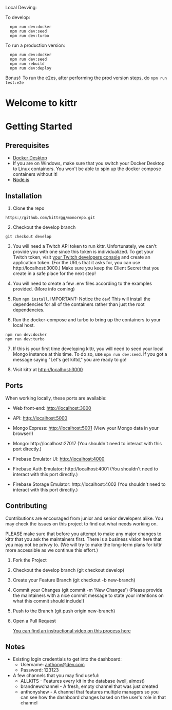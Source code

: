 Local Devving:

To develop:

```
  npm run dev:docker
  npm run dev:seed
  npm run dev:turbo
```

To run a production version:

```
  npm run dev:docker
  npm run dev:seed
  npm run rebuild
  npm run dev:deploy
```

Bonus!:
To run the e2es, after performing the prod version steps, do `npm run test:e2e`

# Welcome to kittr

# Getting Started

## Prerequisites

- [Docker Desktop](https://www.docker.com/products/docker-desktop)
- If you are on Windows, make sure that you switch your Docker Desktop to Linux containers. You won't be able to spin up the docker compose containers without it!
- [Node.js](https://nodejs.org/en/download/)

## Installation

1. Clone the repo

```
https://github.com/kittrgg/monorepo.git
```

2. Checkout the develop branch

```
git checkout develop
```

3. You will need a Twitch API token to run kittr. Unfortunately, we can't provide you with one since this token is individualized. To get your Twitch token, visit [your Twitch developers console](https://dev.twitch.tv/console/apps) and create an application token. (For the URLs that it asks for, you can use http://localhost:3000.) Make sure you keep the Client Secret that you create in a safe place for the next step!

4. You will need to create a few .env files according to the examples provided. (More info coming)

5. Run `npm install`. IMPORTANT: Notice the `dev`! This will install the dependencies for all of the containers rather than just the root dependencies.

6. Run the docker-compose and turbo to bring up the containers to your local host.

```
npm run dev:docker
npm run dev:turbo
```

7. If this is your first time developing kittr, you will need to seed your local Mongo instance at this time. To do so, use `npm run dev:seed`. If you got a message saying "Let's get kittd," you are ready to go!

8. Visit kittr at [http://localhost:3000](http://localhost:3000)

## Ports

When working locally, these ports are available:

- Web front-end: [http://localhost:3000](http://localhost:3000)
- API: [http://localhost:5000](http://localhost:5000)
- Mongo Express: [http://localhost:5001](http://localhost:5001) (View your Mongo data in your browser!)
- Mongo: http://localhost:27017 (You shouldn't need to interact with this port directly.)

- Firebase Emulator UI: [http://localhost:4000](http://localhost:4000)
- Firebase Auth Emulator: http://localhost:4001 (You shouldn't need to interact with this port directly.)
- Firebase Storage Emulator: http://localhost:4002 (You shouldn't need to interact with this port directly.)

## Contributing

Contributions are encouraged from junior and senior developers alike. You may check the issues on this project to find out what needs working on.

PLEASE make sure that before you attempt to make any major changes to kittr that you ask the maintainers first. There is a business vision here that you may not be privvy to. (We will try to make the long-term plans for kittr more accessible as we continue this effort.)

1. Fork the Project
2. Checkout the develop branch (git checkout develop)
3. Create your Feature Branch (git checkout -b new-branch)
4. Commit your Changes (git commit -m 'New Changes') (Please provide the maintainers with a nice commit message to state your intentions on what this commit should include!)
5. Push to the Branch (git push origin new-branch)
6. Open a Pull Request

   [You can find an instructional video on this process here](https://www.youtube.com/watch?v=T9VylI5C0G8&t=32s)

## Notes

- Existing login credentials to get into the dashboard:
  - Username: anthony@dev.com
  - Password: 123123
- A few channels that you may find useful:
  - ALLKITS - Features every kit in the database (well, almost)
  - brandnewchannel - A fresh, empty channel that was just created
  - anthonyshew - A channel that features multiple managers so you can see how the dashboard changes based on the user's role in that channel

